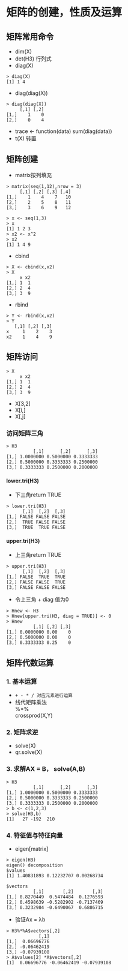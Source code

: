 # 矩阵的创建，性质及运算
## 矩阵常用命令
- dim(X)
- det(H3)    行列式
- diag(X)   
```
> diag(X)
[1] 1 4
```
- diag(diag(X))
```
> diag(diag(X))
     [,1] [,2]
[1,]    1    0
[2,]    0    4
```
- trace <- function(data) sum(diag(data))
- t(X)      转置
## 矩阵创建
- matrix按列填充
```
> matrix(seq(1,12),nrow = 3)
     [,1] [,2] [,3] [,4]
[1,]    1    4    7   10
[2,]    2    5    8   11
[3,]    3    6    9   12
```
```
> x <- seq(1,3)
> x
[1] 1 2 3
> x2 <- x^2
> x2
[1] 1 4 9
```
- cbind
```
> X <- cbind(x,x2)
> X
     x x2
[1,] 1  1
[2,] 2  4
[3,] 3  9
```
- rbind
```
> Y <- rbind(x,x2)
> Y
   [,1] [,2] [,3]
x     1    2    3
x2    1    4    9
```
## 矩阵访问
```
> X
     x x2
[1,] 1  1
[2,] 2  4
[3,] 3  9
```
- X[3,2]
- X[i,]
- X[,j]
### 访问矩阵三角
```
> H3
          [,1]      [,2]      [,3]
[1,] 1.0000000 0.5000000 0.3333333
[2,] 0.5000000 0.3333333 0.2500000
[3,] 0.3333333 0.2500000 0.2000000
```
#### lower.tri(H3) 
- 下三角return TRUE
```
> lower.tri(H3)
      [,1]  [,2]  [,3]
[1,] FALSE FALSE FALSE
[2,]  TRUE FALSE FALSE
[3,]  TRUE  TRUE FALSE
```
#### upper.tri(H3)
- 上三角return TRUE
```
> upper.tri(H3)
      [,1]  [,2]  [,3]
[1,] FALSE  TRUE  TRUE
[2,] FALSE FALSE  TRUE
[3,] FALSE FALSE FALSE
```
- 令上三角 + diag 值为0
```
> Hnew <- H3
> Hnew[upper.tri(H3, diag = TRUE)] <- 0
> Hnew
          [,1] [,2] [,3]
[1,] 0.0000000 0.00    0
[2,] 0.5000000 0.00    0
[3,] 0.3333333 0.25    0
```
## 矩阵代数运算
### 1. 基本运算
- ```+ - * / 对应元素进行运算```
- 线代矩阵乘法<br>%*%<br>crossprod(X,Y)
### 2. 矩阵求逆
- solve(X)
- qr.solve(X)
### 3. 求解AX = B， solve(A,B)
```
> H3
          [,1]      [,2]      [,3]
[1,] 1.0000000 0.5000000 0.3333333
[2,] 0.5000000 0.3333333 0.2500000
[3,] 0.3333333 0.2500000 0.2000000
> b <- c(1,2,3)
> solve(H3,b)
[1]   27 -192  210
```
### 4. 特征值与特征向量
- eigen[matrix]
```
> eigen(H3)
eigen() decomposition
$values
[1] 1.40831893 0.12232707 0.00268734

$vectors
          [,1]       [,2]       [,3]
[1,] 0.8270449  0.5474484  0.1276593
[2,] 0.4598639 -0.5282902 -0.7137469
[3,] 0.3232984 -0.6490067  0.6886715
```
- 验证Ax = &#955;b
```
> H3%*%A$vectors[,2]
            [,1]
[1,]  0.06696776
[2,] -0.06462419
[3,] -0.07939108
> A$values[2] *A$vectors[,2]
[1]  0.06696776 -0.06462419 -0.07939108
```
